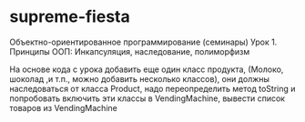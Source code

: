# supreme-fiesta
Объектно-ориентированное программирование (семинары) Урок 1. Принципы ООП: Инкапсуляция, наследование, полиморфизм

На основе кода с урока добавить еще один класс продукта, (Молоко, шоколад ,и т.п., можно добавить несколько классов), они должны наследоваться от класса Product, надо переопределить метод toString и попробовать включить эти классы в VendingMachine, вывести список товаров из VendingMachine


